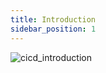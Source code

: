 ```yaml
---
title: Introduction
sidebar_position: 1
---
```


 

![cicd_introduction](/images/cicd_introduction.png)






